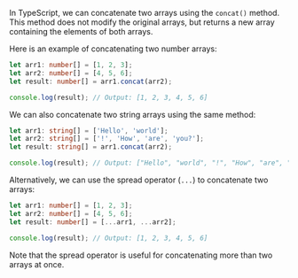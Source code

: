 In TypeScript, we can concatenate two arrays using the `concat()` method. This method does not modify the original arrays, but returns a new array containing the elements of both arrays.

Here is an example of concatenating two number arrays:

```typescript
let arr1: number[] = [1, 2, 3];
let arr2: number[] = [4, 5, 6];
let result: number[] = arr1.concat(arr2);

console.log(result); // Output: [1, 2, 3, 4, 5, 6]
```

We can also concatenate two string arrays using the same method:

```typescript
let arr1: string[] = ['Hello', 'world'];
let arr2: string[] = ['!', 'How', 'are', 'you?'];
let result: string[] = arr1.concat(arr2);

console.log(result); // Output: ["Hello", "world", "!", "How", "are", "you?"]
```

Alternatively, we can use the spread operator (`...`) to concatenate two arrays:

```typescript
let arr1: number[] = [1, 2, 3];
let arr2: number[] = [4, 5, 6];
let result: number[] = [...arr1, ...arr2]; 

console.log(result); // Output: [1, 2, 3, 4, 5, 6]
```

Note that the spread operator is useful for concatenating more than two arrays at once.